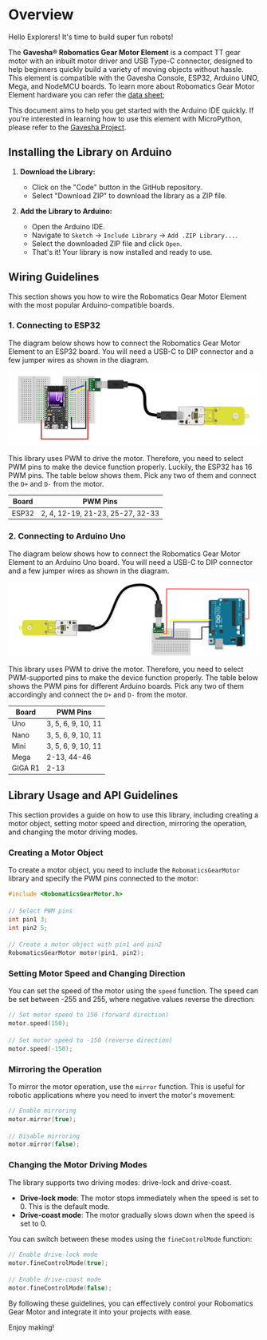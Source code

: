 # Overview


Hello Explorers! It's time to build super fun robots!


The **Gavesha® Robomatics Gear Motor Element** is a compact TT gear motor with an inbuilt motor driver and USB Type-C connector, designed to help beginners quickly build a variety of moving objects without hassle. This element is compatible with the Gavesha Console, ESP32, Arduino UNO, Mega, and NodeMCU boards. To learn more about Robomatics Gear Motor Element hardware you can refer the [data sheet](https://drive.google.com/file/d/14rxRRS_ALYlHMCaU1q9OvN5yCySvRpoB/view?usp=share_link);

This document aims to help you get started with the Arduino IDE quickly. If you're interested in learning how to use this element with MicroPython, please refer to the [Gavesha Project](https://app.gavesha.space/lesson?id=8Q9yLTXVwleDdeubpUNn).


## Installing the Library on Arduino

1. **Download the Library:**
   - Click on the "Code" button in the GitHub repository.
   - Select "Download ZIP" to download the library as a ZIP file.

2. **Add the Library to Arduino:**
   - Open the Arduino IDE.
   - Navigate to `Sketch` -> `Include Library` -> `Add .ZIP Library...`.
   - Select the downloaded ZIP file and click `Open`.
   - That's it! Your library is now installed and ready to use.



## Wiring Guidelines

This section shows you how to wire the Robomatics Gear Motor Element with the most popular Arduino-compatible boards.

### 1. Connecting to ESP32

The diagram below shows how to connect the Robomatics Gear Motor Element to an ESP32 board. You will need a USB-C to DIP connector and a few jumper wires as shown in the diagram.

![ESP32 wire diagram](./extras/esp32.png)

This library uses PWM to drive the motor. Therefore, you need to select PWM pins to make the device function properly. Luckily, the ESP32 has 16 PWM pins. The table below shows them. Pick any two of them and connect the `D+` and `D-` from the motor.

| Board	|PWM Pins |
|-------|---------|
| ESP32	| 2, 4, 12-19, 21-23, 25-27, 32-33 |

### 2. Connecting to Arduino Uno

The diagram below shows how to connect the Robomatics Gear Motor Element to an Arduino Uno board. You will need a USB-C to DIP connector and a few jumper wires as shown in the diagram.

![Arduino Uno wire diagram](./extras/arduino_uno.png)

This library uses PWM to drive the motor. Therefore, you need to select PWM-supported pins to make the device function properly. The table below shows the PWM pins for different Arduino boards. Pick any two of them accordingly and connect the `D+` and `D-` from the motor.

| Board      | PWM Pins              |
|------------|-----------------------|
| Uno        | 3, 5, 6, 9, 10, 11    |
| Nano       | 3, 5, 6, 9, 10, 11    |
| Mini       | 3, 5, 6, 9, 10, 11    |
| Mega       | 2-13, 44-46           |
| GIGA R1    | 2-13                  |



## Library Usage and API Guidelines

This section provides a guide on how to use this library, including creating a motor object, setting motor speed and direction, mirroring the operation, and changing the motor driving modes.

### Creating a Motor Object

To create a motor object, you need to include the `RobomaticsGearMotor` library and specify the PWM pins connected to the motor:

```cpp
#include <RobomaticsGearMotor.h>

// Select PWM pins
int pin1 3;
int pin2 5;

// Create a motor object with pin1 and pin2
RobomaticsGearMotor motor(pin1, pin2);
```

### Setting Motor Speed and Changing Direction

You can set the speed of the motor using the `speed` function. The speed can be set between -255 and 255, where negative values reverse the direction:

```cpp
// Set motor speed to 150 (forward direction)
motor.speed(150);

// Set motor speed to -150 (reverse direction)
motor.speed(-150);
```

### Mirroring the Operation

To mirror the motor operation, use the `mirror` function. This is useful for robotic applications where you need to invert the motor's movement:

```cpp
// Enable mirroring
motor.mirror(true);

// Disable mirroring
motor.mirror(false);
```

### Changing the Motor Driving Modes

The library supports two driving modes: drive-lock and drive-coast.

- **Drive-lock mode**: The motor stops immediately when the speed is set to 0. This is the default mode.
- **Drive-coast mode**: The motor gradually slows down when the speed is set to 0.

You can switch between these modes using the `fineControlMode` function:

```cpp
// Enable drive-lock mode
motor.fineControlMode(true);

// Enable drive-coast mode
motor.fineControlMode(false);
```

By following these guidelines, you can effectively control your Robomatics Gear Motor and integrate it into your projects with ease. 

Enjoy making!
